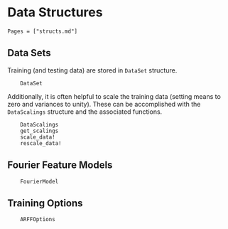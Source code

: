 # Data Structures
```@contents
Pages = ["structs.md"]
```

## Data Sets
Training (and testing data) are stored in `DataSet` structure.
```@docs
    DataSet
```

Additionally, it is often helpful to scale the training data (setting means to zero and variances to unity).  These can be accomplished with the `DataScalings` structure and the associated functions.
```@docs
    DataScalings
    get_scalings
    scale_data!
    rescale_data!
```

## Fourier Feature Models
```@docs
    FourierModel
```

## Training Options
```@docs
    ARFFOptions
```